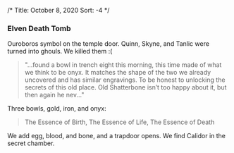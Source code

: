 /*
Title: October 8, 2020
Sort: -4
*/

### Elven Death Tomb

Ouroboros symbol on the temple door.
Quinn, Skyne, and Tanlic were turned into ghouls. We killed them :(

> "...found a bowl in trench eight this morning, this time made
> of what we think to be onyx. It matches the shape of the two
> we already uncovered and has similar engravings. To be honest
> to unlocking the secrets of this old place. Old Shatterbone isn’t
> too happy about it, but then again he nev..."

Three bowls, gold, iron, and onyx:

> The Essence of Birth, The Essence of Life, The Essence of Death

We add egg, blood, and bone, and a trapdoor opens. We find Calidor in the secret chamber.